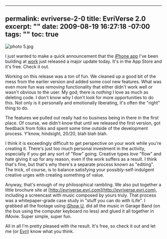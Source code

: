 ----- 
permalink: evriverse-2-0
title: EvriVerse 2.0
excerpt: ""
date: 2009-08-19 16:27:18 -07:00
tags: ""
toc: true
-----
![photo 5.jpg](/images/2009/08/photo-5.jpg)

I just wanted to make a quick announcement that the [iPhone app](http://evriverse.evri.com) I've been building at [work](http://evri.com) just released a major update today. It's in the App Store and it's free. Check it out.

Working on this release was a _ton_ of fun. We cleaned up a good bit of the mess from the earlier version and  added some cool new features. What was even more fun was _removing_ functionality that either didn't work well or wasn't obvious to the user. My god, there is _nothing_ I love as much as deleting code. I don't know why I don't look for more opportunities to do this. Not only is it personally and emotionally liberating, it's often the "right" thing to do. 

The features we pulled out really had no business being in there in the first place. Of course, we didn't know that until we released the first version, got feedback from folks and spent some time outside of the development process. Y'know, hindsight, 20/20, blah blah blah.

I think it is exceedingly difficult to get perspective on your work while you're creating it. There's just too much personal investment in the activity, especially if you get any sort of "flow" going. Creative types _love_ "flow" and hate giving it up for any reason, even if the work suffers as a result. I think that's fine, but that's why there's a separate process known as "editing". The trick, of course, is to balance satisfying your possibly-self-indulgent creative urges with creating something of value.

Anyway, that's enough of my philosophical rambling. We also put together a little brochure site at [http://evriverse.evri.com](http://evriverse.evri.com), including a screencast with music composed by yours truly. That process was a whitepaper-grade case study in "stuff you can do with iLife". I grabbed all the footage using [iShow U](http://store.shinywhitebox.com/home/home.html), did all the music in Garage Band (on the bus using the computer keyboard no less) and glued it all together in iMovie. Super simple, super fun.

All in all I'm pretty pleased with the result. It's free, so check it out and let me (or [Evri](http://evri.com)) know what you think.
